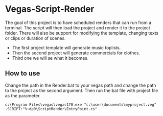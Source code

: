 # Vegas-Script-Render

The goal of this project is to have scheduled renders that can run from a terminal. The script will then load the project and render it to the project folder. 
There will also be support for modifying the template, changing texts or clips or duration of scenes.

*  The first project template will generate music toplists.
*  Then the second project will generate commercials for clothes.
*  Third one we will se what it becomes.


## How to use

Change the path in the Render.bat to your vegas path and change the path to the project as the second argument. Then run the bat file with project file as the parameter.
  
  ```
  c:\Program Files\vegas\vegas170.exe "c:\user\documents\myproject.veg" -SCRIPT:"%~dp0\ScriptRender\EntryPoint.cs"
  ```
  
  
